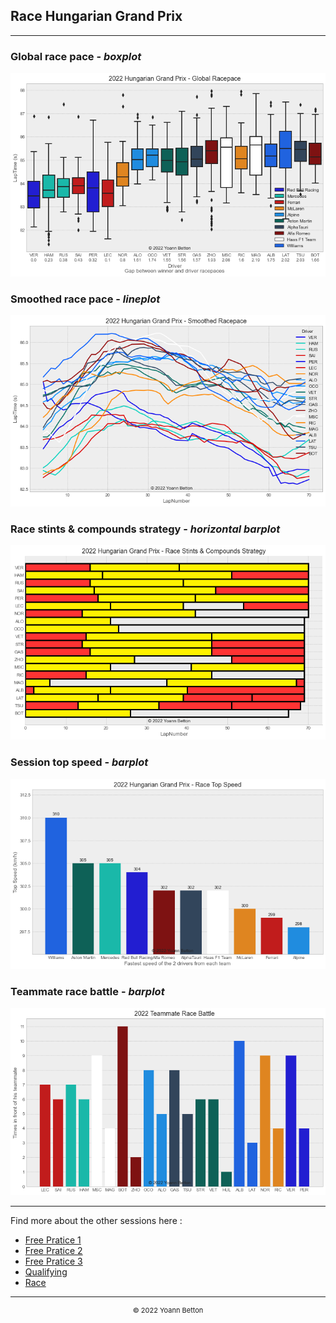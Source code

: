 ## Race Hungarian Grand Prix

---

### Global race pace - *boxplot*

<img src="/output/2022-07-31_Hungarian_Grand_Prix/global_racepace_white.png?raw=true"/>

### Smoothed race pace - *lineplot*

<img src="/output/2022-07-31_Hungarian_Grand_Prix/smoothed_racepace_white.png?raw=true"/>

### Race stints & compounds strategy - *horizontal barplot*

<img src="/output/2022-07-31_Hungarian_Grand_Prix/race_stints_compounds_stategy_white.png?raw=true"/>

### Session top speed - *barplot*

<img src="/output/2022-07-31_Hungarian_Grand_Prix/topspeed_race_white.png?raw=true"/>

### Teammate race battle - *barplot*

<img src="/output/2022-07-31_Hungarian_Grand_Prix/teammates_race_battle_white.png?raw=true"/>

--- 

Find more about the other sessions here :
  - [Free Pratice 1](/page/FP1/2022-07-31_Hungarian_Grand_Prix)  
  - [Free Pratice 2](/page/FP2/2022-07-31_Hungarian_Grand_Prix) 
  - [Free Pratice 3](/page/FP3/2022-07-31_Hungarian_Grand_Prix)
  - [Qualifying](/page/Qualifying/2022-07-31_Hungarian_Grand_Prix) 
  - [Race](/page/Race/2022-07-31_Hungarian_Grand_Prix)

---

<div style="text-align: center">
  <p style="font-size:11px">&copy; 2022 Yoann Betton</p>
</div>

<!-- ---

<p style="font-size:11px">Page generated from <a href="https://github.com/yoannbtn/yoannbtn.github.io">github.com/yoannbtn</a>.</p> -->